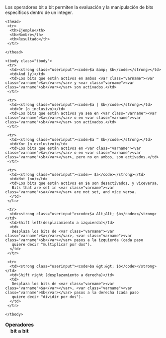  Los operadores bit a bit permiten la evaluación y la manipulación de bits específicos dentro de un integer. 

<table class="doctable table">
   <caption><strong>Operadores bit a bit</strong></caption>
   
    <thead>
     <tr>
      <th>Ejemplo</th>
      <th>Nombre</th>
      <th>Resultado</th>
     </tr>

    </thead>

    <tbody class="tbody">
     <tr>
      <td><strong class="userinput"><code>$a &amp; $b</code></strong></td>
      <td>And (y)</td>
      <td>Los bits que están activos en ambos <var class="varname"><var class="varname">$a</var></var> y <var class="varname"><var class="varname">$b</var></var> son activados.</td>
     </tr>

     <tr>
      <td><strong class="userinput"><code>$a | $b</code></strong></td>
      <td>Or (o inclusivo)</td>
      <td>Los bits que están activos ya sea en <var class="varname"><var class="varname">$a</var></var> o en <var class="varname"><var class="varname">$b</var></var> son activados.</td>
     </tr>

     <tr>
      <td><strong class="userinput"><code>$a ^ $b</code></strong></td>
      <td>Xor (o exclusivo)</td>
      <td>Los bits que están activos en <var class="varname"><var class="varname">$a</var></var> o en <var class="varname"><var class="varname">$b</var></var>, pero no en ambos, son activados.</td>
     </tr>

     <tr>
      <td><strong class="userinput"><code>~ $a</code></strong></td>
      <td>Not (no)</td>
      <td>Los bits que están activos en $a son desactivados, y viceversa.
       Bits that are set in <var class="varname"><var class="varname">$a</var></var> are not set, and vice versa.
      </td>
     </tr>

     <tr>
      <td><strong class="userinput"><code>$a &lt;&lt; $b</code></strong></td>
      <td>Shift left(desplazamiento a izquierda)</td>
      <td>
       Desplaza los bits de <var class="varname"><var class="varname">$a</var></var>, <var class="varname"><var class="varname">$b</var></var> pasos a la izquierda (cada paso
       quiere decir "multiplicar por dos").
      </td>
     </tr>

     <tr>
      <td><strong class="userinput"><code>$a &gt;&gt; $b</code></strong></td>
      <td>Shift right (desplazamiento a derecha)</td>
      <td>
       Desplaza los bits de <var class="varname"><var class="varname">$a</var></var>, <var class="varname"><var class="varname">$b</var></var> pasos a la derecha (cada paso
       quiere decir "dividir por dos").
      </td>
     </tr>

    </tbody>
   
  </table>